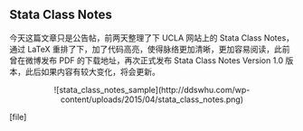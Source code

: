 ## Stata Class Notes 
今天这篇文章只是公告帖，前两天整理了下 UCLA 网站上的 Stata Class Notes，通过 LaTeX 重排了下，加了代码高亮，使得脉络更加清晰，更加容易阅读，此前曾在微博发布 PDF 的下载地址，再次正式发布 Stata Class Notes Version 1.0 版本，此后如果内容有较大变化，将会更新。

<center>![stata_class_notes_sample](http://ddswhu.com/wp-content/uploads/2015/04/stata_class_notes.png)</center>

[file]
